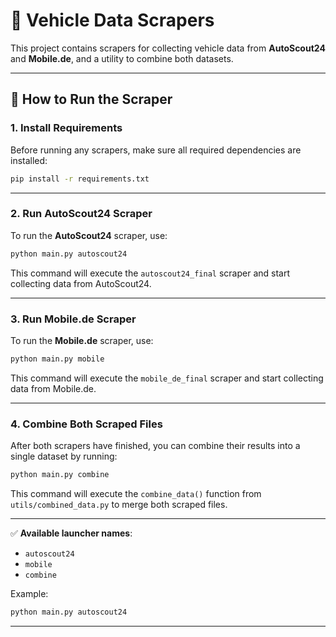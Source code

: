 # 🚗 Vehicle Data Scrapers

This project contains scrapers for collecting vehicle data from **AutoScout24** and **Mobile.de**, and a utility to combine both datasets.

---

## 🚀 How to Run the Scraper

### 1. Install Requirements
Before running any scrapers, make sure all required dependencies are installed:

```bash
pip install -r requirements.txt
```

---

### 2. Run AutoScout24 Scraper
To run the **AutoScout24** scraper, use:

```bash
python main.py autoscout24
```

This command will execute the `autoscout24_final` scraper and start collecting data from AutoScout24.

---

### 3. Run Mobile.de Scraper
To run the **Mobile.de** scraper, use:

```bash
python main.py mobile
```

This command will execute the `mobile_de_final` scraper and start collecting data from Mobile.de.

---

### 4. Combine Both Scraped Files
After both scrapers have finished, you can combine their results into a single dataset by running:

```bash
python main.py combine
```

This command will execute the `combine_data()` function from `utils/combined_data.py` to merge both scraped files.

---

✅ **Available launcher names**:
- `autoscout24`
- `mobile`
- `combine`

Example:
```bash
python main.py autoscout24
```

---

